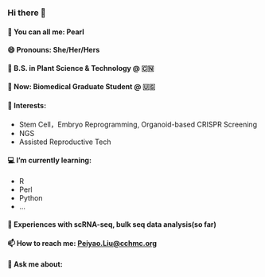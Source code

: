 ### Hi there 👋
#### 🎤 You can all me: Pearl
#### 😄 Pronouns: She/Her/Hers
#### 🌱 B.S. in Plant Science & Technology @ 🇨🇳
#### 🧫 Now: Biomedical Graduate Student @ 🇺🇸
#### 🌟 Interests: 
  - Stem Cell，Embryo Reprogramming, Organoid-based CRISPR Screening
  - NGS
  - Assisted Reproductive Tech
#### 💻 I’m currently learning:
  - R
  - Perl
  - Python
  - ...
#### 🧬 Experiences with scRNA-seq, bulk seq data analysis(so far)
#### 📫 How to reach me: Peiyao.Liu@cchmc.org
#### 💬 Ask me about: 



<!--
**Pearl520/Pearl520** is a ✨ _special_ ✨ repository because its `README.md` (this file) appears on your GitHub profile.

Here are some ideas to get you started:

- 🔭 I’m currently working on ...
- 🌱 I’m currently learning ...
- 👯 I’m looking to collaborate on ...
- 🤔 I’m looking for help with ...
- 💬 Ask me about ...
- 📫 How to reach me: ...
- 😄 Pronouns: ...
- ⚡ Fun fact: ...
-->
